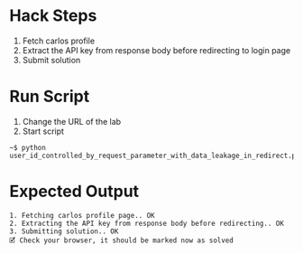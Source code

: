 # Hack Steps

1. Fetch carlos profile
2. Extract the API key from response body before redirecting to login page
3. Submit solution

# Run Script

1. Change the URL of the lab
2. Start script

```
~$ python user_id_controlled_by_request_parameter_with_data_leakage_in_redirect.py
```

# Expected Output

```
1. Fetching carlos profile page.. OK
2. Extracting the API key from response body before redirecting.. OK
3. Submitting solution.. OK
🗹 Check your browser, it should be marked now as solved
```
